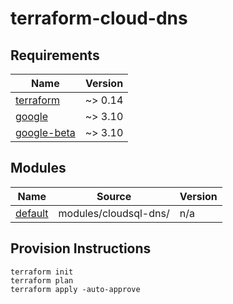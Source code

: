 # terraform-cloud-dns

## Requirements

| Name | Version |
|------|---------|
| <a name="requirement_terraform"></a> [terraform](#requirement\_terraform) | ~> 0.14 |
| <a name="requirement_google"></a> [google](#requirement\_google) | ~> 3.10 |
| <a name="requirement_google-beta"></a> [google-beta](#requirement\_google-beta) | ~> 3.10 |

## Modules

| Name | Source | Version |
|------|--------|---------|
| <a name="module_default"></a> [default](#module\_default) | modules/cloudsql-dns/ | n/a |


## Provision Instructions

```
terraform init 
terraform plan 
terraform apply -auto-approve
```
